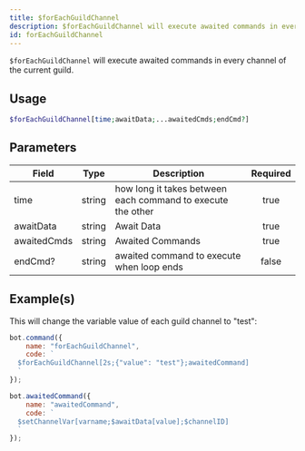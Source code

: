 ```yaml
---
title: $forEachGuildChannel
description: $forEachGuildChannel will execute awaited commands in every channel of the current guild.
id: forEachGuildChannel
---
```


`$forEachGuildChannel` will execute awaited commands in every channel of the current guild.

## Usage

```php
$forEachGuildChannel[time;awaitData;...awaitedCmds;endCmd?]
```

## Parameters

| Field       | Type   | Description                                                 | Required |
|-------------|--------|-------------------------------------------------------------|:--------:|
| time        | string | how long it takes between each command to execute the other |   true   |
| awaitData   | string | Await Data                                                  |   true   |
| awaitedCmds | string | Awaited Commands                                            |   true   |
| endCmd?     | string | awaited command to execute when loop ends                   |  false   |

## Example(s)

This will change the variable value of each guild channel to "test":

```javascript
bot.command({
    name: "forEachGuildChannel",
    code: `
  $forEachGuildChannel[2s;{"value": "test"};awaitedCommand]
  `
});

bot.awaitedCommand({
    name: "awaitedCommand",
    code: `
  $setChannelVar[varname;$awaitData[value];$channelID]
  `
});
```